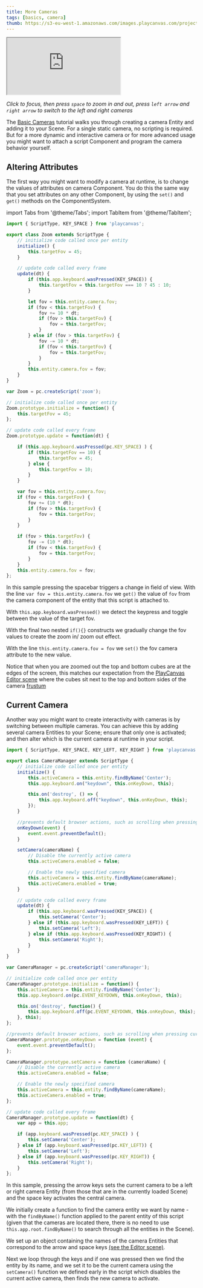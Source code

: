 ```yaml
---
title: More Cameras
tags: [basics, camera]
thumb: https://s3-eu-west-1.amazonaws.com/images.playcanvas.com/projects/12/405835/E7331A-image-75.jpg
---
```


<div className="iframe-container">
    <iframe loading="lazy" src="https://playcanv.as/p/5yUf1fvg/" title="More Cameras"></iframe>
</div>

*Click to focus, then press `space` to zoom in and out, press `left arrow` and `right arrow` to switch to the left and right cameras*

The [Basic Cameras][1] tutorial walks you through creating a camera Entity and adding it to your Scene. For a single static camera, no scripting is required. But for a more dynamic and interactive camera or for more advanced usage you might want to attach a script Component and program the camera behavior yourself.

## Altering Attributes

The first way you might want to modify a camera at runtime, is to change the values of attributes on camera Component. You do this the same way that you set attributes on any other Component, by using the `set()` and `get()`
methods on the ComponentSystem.

import Tabs from '@theme/Tabs';
import TabItem from '@theme/TabItem';

<Tabs defaultValue="classic" groupId='script-code'>
<TabItem  value="esm" label="ESM">

```javascript
import { ScriptType, KEY_SPACE } from 'playcanvas';

export class Zoom extends ScriptType {
    // initialize code called once per entity
    initialize() {
        this.targetFov = 45;
    }

    // update code called every frame
    update(dt) {
        if (this.app.keyboard.wasPressed(KEY_SPACE)) {
            this.targetFov = this.targetFov === 10 ? 45 : 10;
        }

        let fov = this.entity.camera.fov;
        if (fov < this.targetFov) {
            fov += 10 * dt;
            if (fov > this.targetFov) {
                fov = this.targetFov;
            }
        } else if (fov > this.targetFov) {
            fov -= 10 * dt;
            if (fov < this.targetFov) {
                fov = this.targetFov;
            }
        }
        this.entity.camera.fov = fov;
    }
}
```

</TabItem>
<TabItem value="classic" label="Classic">

```javascript
var Zoom = pc.createScript('zoom');

// initialize code called once per entity
Zoom.prototype.initialize = function() {
    this.targetFov = 45;
};

// update code called every frame
Zoom.prototype.update = function(dt) {

    if (this.app.keyboard.wasPressed(pc.KEY_SPACE) ) {
        if (this.targetFov == 10) {
            this.targetFov = 45;
        } else {
            this.targetFov = 10;
        }
    }

    var fov = this.entity.camera.fov;
    if (fov < this.targetFov) {
        fov += (10 * dt);
        if (fov > this.targetFov) {
            fov = this.targetFov;
        }
    }

    if (fov > this.targetFov) {
        fov -= (10 * dt);
        if (fov < this.targetFov) {
            fov = this.targetFov;
        }
    }
    this.entity.camera.fov = fov;
};
```

</TabItem>
</Tabs>

In this sample pressing the spacebar triggers a change in field of view. With the line `var fov = this.entity.camera.fov` we `get()` the value of `fov` from the camera component of the entity that this script is attached to.

With `this.app.keyboard.wasPressed()` we detect the keypress and toggle between the value of the target fov.

With the final two nested `if(){}` constructs we gradually change the fov values to create the zoom in/ zoom out effect.

With the line `this.entity.camera.fov = fov` we `set()` the fov camera attribute to the new value.

Notice that when you are zoomed out the top and bottom cubes are at the edges of the screen, this matches our expectation from the [PlayCanvas Editor scene][3] where the cubes sit next to the
top and bottom sides of the camera [frustum][2]

## Current Camera

Another way you might want to create interactivity with cameras is by switching between multiple cameras. You can achieve this by adding several camera Entities to your Scene; ensure that only one is activated; and then alter which is the current camera at runtime in your script.

<Tabs defaultValue="classic" groupId='script-code'>
<TabItem  value="esm" label="ESM">

```javascript
import { ScriptType, KEY_SPACE, KEY_LEFT, KEY_RIGHT } from 'playcanvas';

export class CameraManager extends ScriptType {
    // initialize code called once per entity
    initialize() {
        this.activeCamera = this.entity.findByName('Center');
        this.app.keyboard.on("keydown", this.onKeyDown, this);

        this.on('destroy', () => {
            this.app.keyboard.off("keydown", this.onKeyDown, this);
        });
    }

    //prevents default browser actions, such as scrolling when pressing cursor keys
    onKeyDown(event) {
        event.event.preventDefault();
    }

    setCamera(cameraName) {
        // Disable the currently active camera
        this.activeCamera.enabled = false;

        // Enable the newly specified camera
        this.activeCamera = this.entity.findByName(cameraName);
        this.activeCamera.enabled = true;
    }

    // update code called every frame
    update(dt) {
        if (this.app.keyboard.wasPressed(KEY_SPACE)) {
            this.setCamera('Center');
        } else if (this.app.keyboard.wasPressed(KEY_LEFT)) {
            this.setCamera('Left');
        } else if (this.app.keyboard.wasPressed(KEY_RIGHT)) {
            this.setCamera('Right');
        }
    }
}
```

</TabItem>
<TabItem value="classic" label="Classic">

```javascript
var CameraManager = pc.createScript('cameraManager');

// initialize code called once per entity
CameraManager.prototype.initialize = function() {
    this.activeCamera = this.entity.findByName('Center');
    this.app.keyboard.on(pc.EVENT_KEYDOWN, this.onKeyDown, this);

    this.on('destroy', function() {
        this.app.keyboard.off(pc.EVENT_KEYDOWN, this.onKeyDown, this);
    }, this);
};

//prevents default browser actions, such as scrolling when pressing cursor keys
CameraManager.prototype.onKeyDown = function (event) {
    event.event.preventDefault();
};

CameraManager.prototype.setCamera = function (cameraName) {
    // Disable the currently active camera
    this.activeCamera.enabled = false;

    // Enable the newly specified camera
    this.activeCamera = this.entity.findByName(cameraName);
    this.activeCamera.enabled = true;
};

// update code called every frame
CameraManager.prototype.update = function(dt) {
    var app = this.app;

    if (app.keyboard.wasPressed(pc.KEY_SPACE) ) {
        this.setCamera('Center');
    } else if (app.keyboard.wasPressed(pc.KEY_LEFT)) {
        this.setCamera('Left');
    } else if (app.keyboard.wasPressed(pc.KEY_RIGHT)) {
        this.setCamera('Right');
    }
};
```

</TabItem>
</Tabs>

In this sample, pressing the arrow keys sets the current camera to be a left or right camera Entity (from those that are in the currently loaded Scene) and the space key activates the central camera.

We initially  create a function to find the camera entity we want by name - with the `findByName()` function applied to the parent entity of this script (given that the cameras are located there, there is no need to use `this.app.root.findByName()` to search through all the entities in the Scene).

We set up an object containing the names of the camera Entities that correspond to the arrow and space keys [(see the Editor scene)][3].

Next we loop through the keys and if one was pressed then we find the entity by its name, and we set it to be the current camera using the `setCamera()` function we defined early in the script which disables the current active camera, then finds the new camera to activate.

[1]: /tutorials/basic-cameras/
[2]: https://en.wikipedia.org/wiki/Frustum
[3]: https://playcanvas.com/editor/scene/440116

